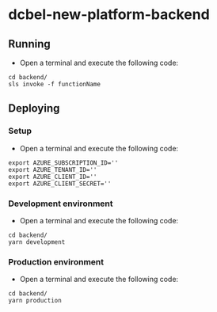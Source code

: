# dcbel-new-platform-backend

## Running

- Open a terminal and execute the following code:

```
cd backend/
sls invoke -f functionName
```

## Deploying

### Setup

- Open a terminal and execute the following code:

```
export AZURE_SUBSCRIPTION_ID=''
export AZURE_TENANT_ID=''
export AZURE_CLIENT_ID=''
export AZURE_CLIENT_SECRET=''
```

### Development environment

- Open a terminal and execute the following code:

```
cd backend/
yarn development
```

### Production environment

- Open a terminal and execute the following code:

```
cd backend/
yarn production
```
